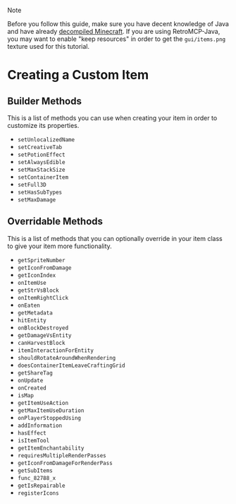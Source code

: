 > [!NOTE]
> Before you follow this guide, make sure you have decent knowledge of Java and have already [decompiled Minecraft](setting_up.md). If you are using RetroMCP-Java, you may want to enable "keep resources" in order to get the `gui/items.png` texture used for this tutorial.

# Creating a Custom Item

## Builder Methods
This is a list of methods you can use when creating your item in order to customize its properties.
- `setUnlocalizedName`
- `setCreativeTab`
- `setPotionEffect`
- `setAlwaysEdible`
- `setMaxStackSize`
- `setContainerItem`
- `setFull3D`
- `setHasSubTypes`
- `setMaxDamage`

## Overridable Methods
This is a list of methods that you can optionally override in your item class to give your item more functionality.
- `getSpriteNumber`
- `getIconFromDamage`
- `getIconIndex`
- `onItemUse`
- `getStrVsBlock`
- `onItemRightClick`
- `onEaten`
- `getMetadata`
- `hitEntity`
- `onBlockDestroyed`
- `getDamageVsEntity`
- `canHarvestBlock`
- `itemInteractionForEntity`
- `shouldRotateAroundWhenRendering`
- `doesContainerItemLeaveCraftingGrid`
- `getShareTag`
- `onUpdate`
- `onCreated`
- `isMap`
- `getItemUseAction`
- `getMaxItemUseDuration`
- `onPlayerStoppedUsing`
- `addInformation`
- `hasEffect`
- `isItemTool`
- `getItemEnchantability`
- `requiresMultipleRenderPasses`
- `getIconFromDamageForRenderPass`
- `getSubItems`
- `func_82788_x`
- `getIsRepairable`
- `registerIcons`